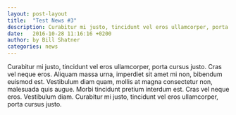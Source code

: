 ```yaml
---
layout: post-layout
title:  "Test News #3"
description: Curabitur mi justo, tincidunt vel eros ullamcorper, porta cursus justo. Cras vel neque eros. Aliquam massa...
date:   2016-10-28 11:16:16 +0200
author:	by Bill Shatner
categories: news
---
```

Curabitur mi justo, tincidunt vel eros ullamcorper, porta cursus justo. Cras vel neque eros. Aliquam massa urna, imperdiet sit amet mi non, bibendum euismod est. 
Vestibulum diam quam, mollis at magna consectetur non, malesuada quis augue. Morbi tincidunt pretium interdum est.
Cras vel neque eros. Vestibulum diam. Curabitur mi justo, tincidunt vel eros ullamcorper, porta cursus justo.